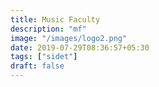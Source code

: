 ```yaml
---
title: Music Faculty
description: "mf"
image: "/images/logo2.png"
date: 2019-07-29T08:36:57+05:30
tags: ["sidet"]
draft: false
---
```


